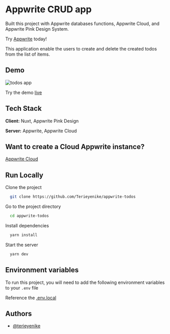 # Appwrite CRUD app

Built this project with Appwrite databases functions, Appwrite Cloud, and Appwrite Pink Design System.

Try [Appwrite](https://appwrite.io/) today!

This application enable the users to create and delete the created todos from the list of items.

## Demo

![todos app](https://user-images.githubusercontent.com/25850598/236688616-cd4f4fa2-16aa-4983-84fd-01122819e0f9.gif)

Try the demo [live](https://appwrite-todos.vercel.app/)

## Tech Stack

**Client:** Nuxt, Appwrite Pink Design

**Server:** Appwrite, Appwrite Cloud

## Want to create a Cloud Appwrite instance?

[Appwrite Cloud](https://cloud.appwrite.io/)

## Run Locally

Clone the project

```bash
  git clone https://github.com/Terieyenike/appwrite-todos
```

Go to the project directory

```bash
  cd appwrite-todos
```

Install dependencies

```bash
  yarn install
```

Start the server

```bash
  yarn dev
```

## Environment variables

To run this project, you will need to add the following environment variables to your `.env` file

Reference the [.env.local](.env.local)

## Authors

- [@terieyenike](https://www.twitter.com/terieyenike)
